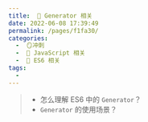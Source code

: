 ```yaml
---
title:  🍏 Generator 相关
date: 2022-06-08 17:39:49
permalink: /pages/f1fa30/
categories:
  -  🪞冲刺
  -  🗾 JavaScript 相关
  -  🍎 ES6 相关
tags:
  - 
---
```


> + 怎么理解 ES6 中的 `Generator`？
> + `Generator` 的使用场景？
